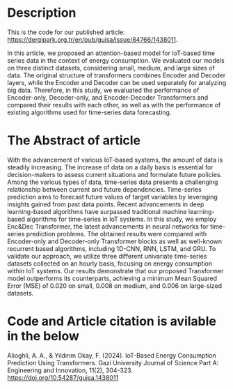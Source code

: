 # Description

This is the code for our published article: https://dergipark.org.tr/en/pub/gujsa/issue/84766/1438011.

In this article, we proposed an attention-based model for IoT-based time series data in the context of energy consumption. We evaluated our models on three distinct datasets, considering small, medium, and large sizes of data. The original structure of transformers combines Encoder and Decoder layers, while the Encoder and Decoder can be used separately for analyzing big data. Therefore, in this study, we evaluated the performance of Encoder-only, Decoder-only, and Encoder-Decoder Transformers and compared their results with each other, as well as with the performance of existing algorithms used for time-series data forecasting.

# The Abstract of article

With the advancement of various IoT-based systems, the amount of data is steadily increasing. The increase of data on a daily basis is essential for decision-makers to assess current situations and formulate future policies. Among the various types of data, time-series data presents a challenging relationship between current and future dependencies. Time-series prediction aims to forecast future values of target variables by leveraging insights gained from past data points. Recent advancements in deep learning-based algorithms have surpassed traditional machine learning-based algorithms for time-series in IoT systems. In this study, we employ Enc&Dec Transformer, the latest advancements in neural networks for time-series prediction problems. The obtained results were compared with Encoder-only and Decoder-only Transformer blocks as well as well-known recurrent based algorithms, including 1D-CNN, RNN, LSTM, and GRU. To validate our approach, we utilize three different univariate time-series datasets collected on an hourly basis, focusing on energy consumption within IoT systems. Our results demonstrate that our proposed Transformer model outperforms its counterparts, achieving a minimum Mean Squared Error (MSE) of 0.020 on small, 0.008 on medium, and 0.006 on large-sized datasets.

# Code and Article citation is avilable in the below

Alioghli, A. A., & Yıldırım Okay, F. (2024). IoT-Based Energy Consumption Prediction Using Transformers. Gazi University Journal of Science Part A: Engineering and Innovation, 11(2), 304-323. https://doi.org/10.54287/gujsa.1438011
